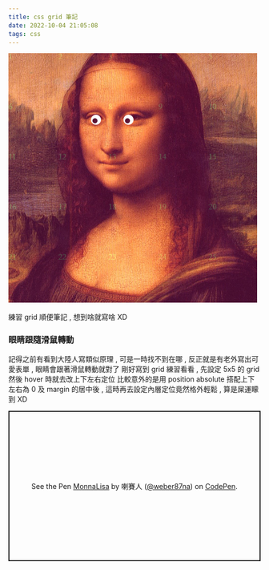 ```yaml
---
title: css grid 筆記
date: 2022-10-04 21:05:08
tags: css
---
```

![蒙娜麗莎](https://raw.githubusercontent.com/weber87na/flowers/master/MonLaLisa.png)
<!-- more -->

練習 grid 順便筆記 , 想到啥就寫啥 XD
### 眼睛跟隨滑鼠轉動
記得之前有看到大陸人寫類似原理 , 可是一時找不到在哪 , 反正就是有老外寫出可愛表單 , 眼睛會跟著滑鼠轉動就對了
剛好寫到 grid 練習看看 , 先設定 5x5 的 grid 然後 hover 時就去改上下左右定位
比較意外的是用 position absolute 搭配上下左右為 0 及 margin 的居中後 , 這時再去設定內層定位竟然格外輕鬆 , 算是屎運矇到 XD

<p class="codepen" data-height="300" data-default-tab="result" data-slug-hash="wvjXQQp" data-user="weber87na" style="height: 300px; box-sizing: border-box; display: flex; align-items: center; justify-content: center; border: 2px solid; margin: 1em 0; padding: 1em;">
  <span>See the Pen <a href="https://codepen.io/weber87na/pen/wvjXQQp">
  MonnaLisa</a> by 喇賽人 (<a href="https://codepen.io/weber87na">@weber87na</a>)
  on <a href="https://codepen.io">CodePen</a>.</span>
</p>
<script async src="https://cpwebassets.codepen.io/assets/embed/ei.js"></script>
